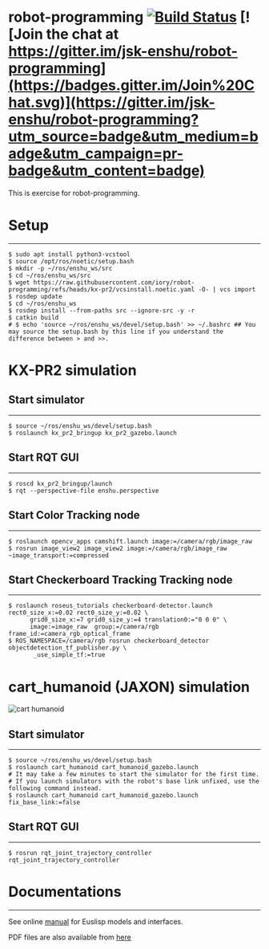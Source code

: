 robot-programming [![Build Status](https://app.travis-ci.com/jsk-enshu/robot-programming.svg?branch=master)](https://app.travis-ci.com/jsk-enshu/robot-programming) [![Join the chat at https://gitter.im/jsk-enshu/robot-programming](https://badges.gitter.im/Join%20Chat.svg)](https://gitter.im/jsk-enshu/robot-programming?utm_source=badge&utm_medium=badge&utm_campaign=pr-badge&utm_content=badge)
=================

This is exercise for robot-programming.

# Setup
-----

```
$ sudo apt install python3-vcstool
$ source /opt/ros/noetic/setup.bash
$ mkdir -p ~/ros/enshu_ws/src
$ cd ~/ros/enshu_ws/src
$ wget https://raw.githubusercontent.com/iory/robot-programming/refs/heads/kx-pr2/vcsinstall.noetic.yaml -O- | vcs import
$ rosdep update
$ cd ~/ros/enshu_ws
$ rosdep install --from-paths src --ignore-src -y -r
$ catkin build
# $ echo 'source ~/ros/enshu_ws/devel/setup.bash' >> ~/.bashrc ## You may source the setup.bash by this line if you understand the difference between > and >>.
```

# KX-PR2 simulation
## Start simulator
---------------
```
$ source ~/ros/enshu_ws/devel/setup.bash
$ roslaunch kx_pr2_bringup kx_pr2_gazebo.launch
```

## Start RQT GUI
-------------
```
$ roscd kx_pr2_bringup/launch
$ rqt --perspective-file enshu.perspective
```

## Start Color Tracking node
-------------------------
```
$ roslaunch opencv_apps camshift.launch image:=/camera/rgb/image_raw
$ rosrun image_view2 image_view2 image:=/camera/rgb/image_raw ~image_transport:=compressed
```

## Start Checkerboard Tracking Tracking node
-----------------------------------------
```
$ roslaunch roseus_tutorials checkerboard-detector.launch rect0_size_x:=0.02 rect0_size_y:=0.02 \
      grid0_size_x:=7 grid0_size_y:=4 translation0:="0 0 0" \
      image:=image_raw  group:=/camera/rgb frame_id:=camera_rgb_optical_frame
$ ROS_NAMESPACE=/camera/rgb rosrun checkerboard_detector objectdetection_tf_publisher.py \
       _use_simple_tf:=true
```

# cart_humanoid (JAXON) simulation
![cart humanoid](./cart_humanoid/images/cart_humanoid_gazebo.png)

## Start simulator
---------------
```
$ source ~/ros/enshu_ws/devel/setup.bash
$ roslaunch cart_humanoid cart_humanoid_gazebo.launch
# It may take a few minutes to start the simulator for the first time.
# If you launch simulators with the robot's base link unfixed, use the following command instead.
$ roslaunch cart_humanoid cart_humanoid_gazebo.launch fix_base_link:=false
```

## Start RQT GUI
-------------
```
$ rosrun rqt_joint_trajectory_controller rqt_joint_trajectory_controller
```

# Documentations
----------------


See online [manual](http://jsk-enshu.github.io/robot-programming/) for Euslisp models and interfaces.

PDF files are also available from [here](http://jsk-enshu.github.io/robot-programming/robot_programming_manual.pdf)

